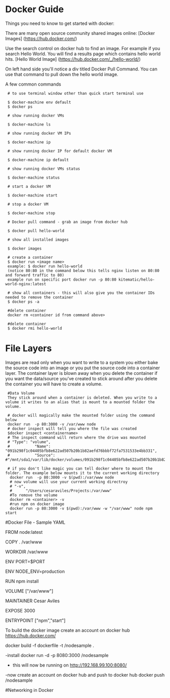 # Docker Guide




Things you need to know to get started with docker:

There are many open source community shared images online:
[Docker Images] (https://hub.docker.com/)

Use the search control on docker hub to find an image. For example if you search Hello World. You will find a results page which contains hello world hits. [Hello World Image] (https://hub.docker.com/_/hello-world/)

On left hand side you'll notice a div titled Docker Pull Command. You can use that command to pull down the hello world image.




A few common commands

     # to use terminal window other than quick start terminal use
     
     $ docker-machine env default
     $ docker ps
     
     # show running docker VMs
     
     $ docker-machine ls 
     
     # show running docker VM IPs
     
     $ docker-machine ip 
     
     # show running docker IP for default docker VM
     
     $ docker-machine ip default 
     
     # show running docker VMs status
     
     $ docker-machine status 
     
     # start a docker VM
     
     $ docker-machine start
     
     # stop a docker VM
     
     $ docker-machine stop
    
     # Docker pull command - grab an image from docker hub
     
     $ docker pull hello-world
     
     # show all installed images
     
     $ docker images
     
     # create a container
     $ docker run <image name> 
     example: $ docker run hello-world
     (notice 80:80 in the command below this tells nginx listen on 80:80 and forward traffic to 80)
     example run on specific port docker run -p 80:80 kitematic/hello-world-nginx:latest
     
     # show all containers - this will also give you the container IDs needed to remove the container
     $ docker ps -a
     
     #delete container
     docker rm <container id from command above>
    
     #delete container
     $ docker rmi hello-world
     
     
# File Layers
    
  Images are read only when you want to write to a system you either bake the source code into an image or you put the source code into a container layer.  The container layer is blown away when you delete the container if you want the data/source you've created to stick around after you delete the container you will have to create a volume.
     
     #Data Volume
     They stick around when a container is deleted. When you write to a volume it writes to an alias that is mount to a mounted folder the volume. 
     
     # docker will magically make the mounted folder using the command below
     docker run  -p 80:3000 -v /var/www node
     # docker inspect will tell you where the file was created
     $docker inspect <containername>
     # The inspect command will return where the drive was mounted
     # "Type": "volume",
     #           "Name": "091b298f1c04405bfb8e622ad507b20b1b82aefd76bbbf72fa7531533e4bb331",
     #           "Source": #"/mnt/sda1/var/lib/docker/volumes/091b298f1c04405bfb8e622ad507b20b1b82aefd76bbbf72fa7531533e4bb331/_data",
                
     # if you don't like magic you can tell docker where to mount the folder. The example below mounts it to the current working directory
      docker run  -p 80:3000 -v $(pwd):/var/www node
      # now volume will use your current working directroy
      # "-v",
      #      "/Users/cesaraviles/Projects:/var/www"
      #To remove the volume
      docker rm <container> -v
      #run npm on docker image
      docker run -p 80:3000 -v $(pwd):/var/www -w "/var/www" node npm start
      
      
     
#Docker File - Sample YAML

FROM node:latest

COPY . /var/www

WORKDIR /var/www

ENV PORT=$PORT

ENV NODE_ENV=production

RUN npm install

VOLUME ["/var/www"]

MAINTAINER Cesar Aviles

EXPOSE 3000

ENTRYPOINT ["npm","start"]


To build the docker image create an account on docker hub https://hub.docker.com/

docker build -f dockerfile -t <dockerusername>/nodesample .

-install
docker run -d -p 8080:3000 <dockerusername>/nodesample
- this will now be running on http://192.168.99.100:8080/

-now create an account on docker hub and push to docker hub
docker push <dockerusername>/nodesample

#Networking in Docker
    
